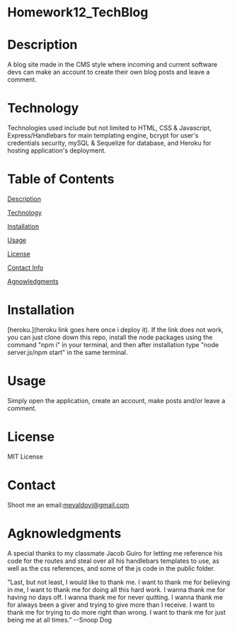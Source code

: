 # Homework12_TechBlog

# Description
A blog site made in the CMS style where incoming and current software devs can make an account to create their own blog posts and leave a comment.

# Technology
Technologies used include but not limited to HTML, CSS & Javascript, Express/Handlebars for main templating engine, bcrypt for user's credentials security, mySQL & Sequelize for database, and Heroku for hosting application's deployment.

# Table of Contents
[Description](https://github.com/mevaldovi/Homework12_TechBlog#Description)


[Technology](https://github.com/mevaldovi/Homework12_TechBlog#Technology)


[Installation](https://github.com/mevaldovi/Homework12_TechBlog#Installation)


[Usage](https://github.com/mevaldovi/Homework12_TechBlog#Usage)


[License](https://github.com/mevaldovi/Homework12_TechBlog#License)


[Contact Info](https://github.com/mevaldovi/Homework12_TechBlog#Contact)


[Agnowledgments](https://github.com/mevaldovi/Homework12_TechBlog#Agknowledgments)

# Installation
[heroku.](heroku link goes here once i deploy it). 
If the link does not work, you can just clone down this repo, install the node packages using the command "npm i" in your terminal, and then after installation type "node server.js/npm start" in the same terminal.
# Usage
Simply open the application, create an account, make posts and/or leave a comment.
# License
MIT License
# Contact
Shoot me an email:[mevaldovi@gmail.com](mailto:mevaldovi@gmail.com)
# Agknowledgments
A special thanks to my classmate Jacob Guiro for letting me reference his code for the routes and steal over all his handlebars templates to use, as well as the css references, and some of the js code in the public folder.

"Last, but not least, I would like to thank me. I want to thank me for believing in me, I want to thank me for doing all this hard work. I wanna thank me for having no days off. I wanna thank me for never quitting. I wanna thank me for always been a giver and trying to give more than I receive. I want to thank me for trying to do more right than wrong. I want to thank me for just being me at all times.” --Snoop Dog